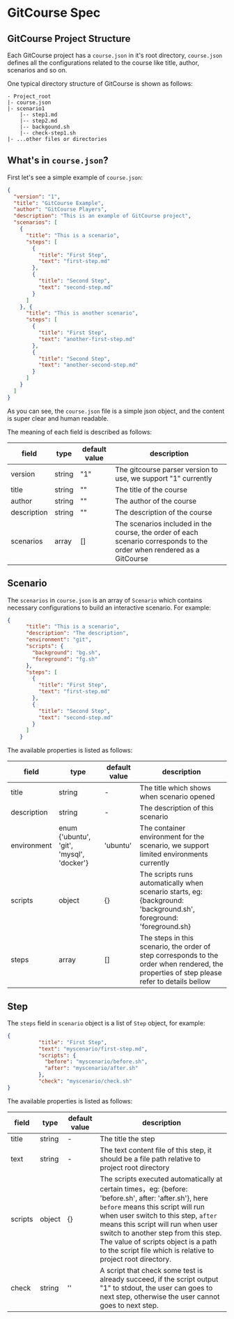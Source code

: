 # GitCourse Spec  
## GitCourse Project Structure  
Each GitCourse project has a `course.json` in it's root directory, `course.json` defines all the configurations related to the course like title, author, scenarios and so on.  
  
One typical directory structure of GitCourse is shown as follows:  
```$xslt  
- Project_root  
|- course.json
|- scenario1
	|-- step1.md
	|-- step2.md
	|-- backgound.sh
	|-- check-step1.sh
|- ...other files or directories  
```  
## What's in `course.json`?  
First let's see a simple example of `course.json`:  
```json  
{
  "version": "1", 
  "title": "GitCourse Example", 
  "author": "GitCourse Players", 
  "description": "This is an example of GitCourse project", 
  "scenarios": [
    {
      "title": "This is a scenario",
      "steps": [
        {
          "title": "First Step", 
          "text": "first-step.md"
        }, 
        {
          "title": "Second Step", 
          "text": "second-step.md"
        }
      ]
    }, {
      "title": "This is another scenario",
      "steps": [
        {
          "title": "First Step", 
          "text": "another-first-step.md"
        }, 
        {
          "title": "Second Step", 
          "text": "another-second-step.md"
        }
      ]
    }
  ]
}
```  
As you can see, the `course.json` file is a simple json object, and the content is super clear and human readable.  
  
The meaning of each field is described as follows:  
  

| field | type | default value | description |
|--|--|--|--|
| version | string  | "1" | The gitcourse parser version to use, we support "1" currently|
| title | string | "" | The title of the course |
| author | string | "" | The author of the course |
| description | string | "" | The description of the course |
| scenarios | array | [] | The scenarios included in the course, the order of each scenario corresponds to the order when rendered as a GitCourse |

## Scenario
The `scenarios` in `course.json` is an array of `Scenario` which contains necessary configurations to build an interactive scenario. For example:
```json
{
      "title": "This is a scenario",
      "description": "The description",
      "environment": "git",
      "scripts": {
	    "background": "bg.sh",
	    "foreground": "fg.sh"
	  },
      "steps": [
        {
          "title": "First Step", 
          "text": "first-step.md"
        }, 
        {
          "title": "Second Step", 
          "text": "second-step.md"
        }
      ]
    }
```
The available properties is listed as follows:

| field | type | default value | description |
|--|--|--|--|
| title | string  | - | The title which shows when scenario opened|
| description | string | - | The description of this scenario |
| environment | enum {'ubuntu', 'git', 'mysql', 'docker'} | 'ubuntu' | The container environment for the scenario, we support limited environments currently |
| scripts | object | {} | The scripts runs automatically when scenario starts, eg: {background: 'background.sh', foreground: 'foreground.sh} |
| steps | array | [] | The steps in this scenario, the order of step corresponds to the order when rendered, the properties of step please refer to details bellow |

## Step
The `steps` field in `scenario` object is a list of `Step` object, for example:
```json
{
          "title": "First Step", 
          "text": "myscenario/first-step.md",
          "scripts": {
            "before": "myscenario/before.sh",
            "after": "myscenario/after.sh"
          },
          "check": "myscenario/check.sh"
}
```
The available properties is listed as follows:

| field | type | default value | description |
|--|--|--|--|
| title | string  | - | The title the step|
| text | string | - | The text content file of this step, it should be a file path relative to project root directory |
| scripts | object | {} | The scripts executed automatically at certain times，eg: {before: 'before.sh', after: 'after.sh'}, here `before` means this script will run  when user switch to this step, `after` means this script will run when user switch to another step from this step. The value of scripts object is a path to the script file which is relative to project root directory.|
| check | string | '' | A script that check some test is already succeed, if the script output "1" to stdout, the user can goes to next step, otherwise the user cannot goes to next step.|
